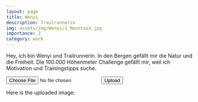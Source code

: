 ```yaml
---
layout: page
title: Wenyi
description: Trailrunnerin
img: assets/img/Wenyi/1_Mountain.jpg
importance: 2
category: work
---
```


Hey, ich bin Wenyi und Trailrunnerin. In den Bergen gefällt mir die Natur und die Freiheit. Die 100.000 Höhenmeter Challenge gefällt mir, weil ich Motivation und Trainingstipps suche.


<form id="image-upload-form">
  <input type="file" id="image-upload-input">
  <button type="submit">Upload</button>
</form>

<div>
    Here is the uploaded image:
    <img id="uploaded-image">
</div>

<script>
  const form = document.querySelector('#image-upload-form');
  const input = document.querySelector('#image-upload-input');
  const img = document.querySelector('#uploaded-image');

  form.addEventListener('submit', async (e) => {
    e.preventDefault();
    const file = input.files[0];
    const formData = new FormData();
    formData.append('image', file);

    try {
      const res = await fetch('/upload', {
        method: 'POST',
        body: formData,
        });
        const resData = await res.text();
        let imageUrl;

        try {
        const jsonData = JSON.parse(resData);
        imageUrl = jsonData.imageUrl;
        } catch (e) {
        console.error(`Error parsing response as JSON: ${e}`);
        imageUrl = '';
        }

        img.src = imageUrl;
    } catch (err) {
      console.error(err);
    }
  });
</script>


<!--script>
  const form = document.getElementById('image-upload-form');
  const input = document.getElementById('image-upload-input');
  const uploadedImage = document.getElementById('uploaded-image');

  form.addEventListener('submit', (event) => {
    event.preventDefault();
    const formData = new FormData();
    formData.append('image', input.files[0]);
    fetch('/upload', {
        method: 'POST',
        body: formData
        }).then(response => {
        // handle the response from the server
        if(response.ok) {
            return response.json(); // assuming the server returns JSON
        } else {
            throw new Error('Upload failed');
        }
        }).then(data => {
        // handle the response data
        const imgUrl = data.url; // assuming the server returns the image URL
        const uploadedImage = document.getElementById('uploaded-image');
        uploadedImage.src = imgUrl;
        }).catch(error => {
        // handle any errors that occur during the upload
        console.error(error);
        });
  });
</script-->
